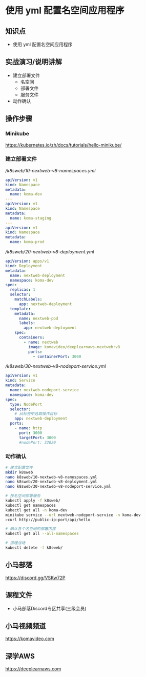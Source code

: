 使用 yml 配置名空间应用程序
========================

## 知识点

* 使用 yml 配置名空间应用程序

## 实战演习/说明讲解

+ 建立部署文件
  - 名空间
  - 部署文件
  - 服务文件
+ 动作确认

## 操作步骤

### Minikube

https://kubernetes.io/zh/docs/tutorials/hello-minikube/

### 建立部署文件

*/k8sweb/10-nextweb-v8-namespaces.yml*

```yml
apiVersion: v1
kind: Namespace
metadata: 
  name: koma-dev
---
apiVersion: v1
kind: Namespace
metadata: 
  name: koma-staging
---
apiVersion: v1
kind: Namespace
metadata: 
  name: koma-prod
```

*/k8sweb/20-nextweb-v8-deployment.yml*

```yml
apiVersion: apps/v1
kind: Deployment
metadata:
  name: nextweb-deployment
  namespace: koma-dev
spec:
  replicas: 1
  selector:
    matchLabels:
      app: nextweb-deployment
  template:
    metadata:
      name: nextweb-pod
      labels:
        app: nextweb-deployment
    spec:
      containers:
        - name: nextweb
          image: komavideo/deeplearnaws-nextweb:v8
          ports:
            - containerPort: 3000
```

*/k8sweb/30-nextweb-v8-nodeport-service.yml*

```yml
apiVersion: v1
kind: Service
metadata:
  name: nextweb-nodeport-service
  namespace: koma-dev
spec:
  type: NodePort
  selector:
    # 从标签中选取操作目标
    app: nextweb-deployment
  ports: 
    - name: http
      port: 3000
      targetPort: 3000
      #nodePort: 32020
```

### 动作确认

```bash
# 建立配置文件
mkdir k8sweb
nano k8sweb/10-nextweb-v8-namespaces.yml
nano k8sweb/20-nextweb-v8-deployment.yml
nano k8sweb/30-nextweb-v8-nodeport-service.yml

# 按名空间部署服务
kubectl apply -f k8sweb/
kubectl get namespaces
kubectl get all -n koma-dev
minikube service --url nextweb-nodeport-service -n koma-dev
>curl http://public-ip:port/api/hello

# 确认各个名空间的部署内容
kubectl get all --all-namespaces

# 清理战场
kubectl delete -f k8sweb/
```

## 小马部落

https://discord.gg/VSKw72P

## 课程文件

+ 小马部落Discord专区共享(三级会员)

## 小马视频频道

https://komavideo.com

## 深学AWS

https://deeplearnaws.com
